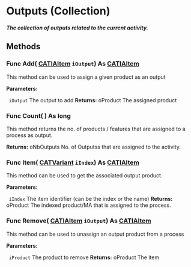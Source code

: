 # Outputs (Collection)

**_The collection of outputs related to the current activity._**

## Methods

### Func **Add**( [CATIAItem](../DMAPSInterfaces/interface_Item_3684.md)  `iOutput`) As [CATIAItem](../DMAPSInterfaces/interface_Item_3684.md)

This method can be used to assign a given product as an output

**Parameters:**

` iOutput`      The output to add
**Returns:**      oProduct The assigned product  
### Func **Count**( ) As long

This method returns the no. of products / features that are assigned to a process as output.

**Returns:**      oNbOutputs No. of Outputss that are assigned to the activity.  
### Func **Item**( [CATVariant](../System/typedef_CATVariant_20656.md)  `iIndex`) As [CATIAItem](../DMAPSInterfaces/interface_Item_3684.md)

This method can be used to get the associated output product.

**Parameters:**

` iIndex`      The item identifier (can be the index or the name)
**Returns:**      oProduct The indexed product/MA that is assigned to the process.  
### Func **Remove**( [CATIAItem](../DMAPSInterfaces/interface_Item_3684.md)  `iOutput`) As [CATIAItem](../DMAPSInterfaces/interface_Item_3684.md)

This method can be used to unassign an output product from a process

**Parameters:**

` iProduct`      The product to remove
**Returns:**      oProduct The item